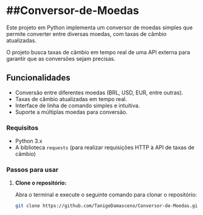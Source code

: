 <h1>##Conversor-de-Moedas</h1> 


Este projeto em Python implementa um conversor de moedas simples que permite converter entre diversas moedas, com taxas de câmbio atualizadas. 

O projeto busca taxas de câmbio em tempo real de uma API externa para garantir que as conversões sejam precisas.

## Funcionalidades

- Conversão entre diferentes moedas (BRL, USD, EUR, entre outras).
- Taxas de câmbio atualizadas em tempo real.
- Interface de linha de comando simples e intuitiva.
- Suporte a múltiplas moedas para conversão.

### Requisitos

- Python 3.x
- A biblioteca `requests` (para realizar requisições HTTP à API de taxas de câmbio)

### Passos para usar

1. **Clone o repositório:**

   Abra o terminal e execute o seguinte comando para clonar o repositório:

   ```bash
   git clone https://github.com/TanigeDamasceno/Conversor-de-Moedas.git
